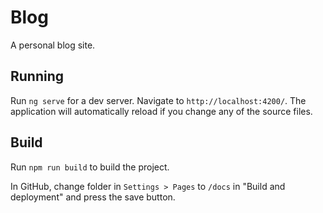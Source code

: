 # Blog

A personal blog site.

## Running

Run `ng serve` for a dev server. Navigate to `http://localhost:4200/`. The application will automatically reload if you change any of the source files.

## Build

Run `npm run build` to build the project.

In GitHub, change folder in `Settings > Pages` to `/docs` in "Build and deployment" and press the save button.
